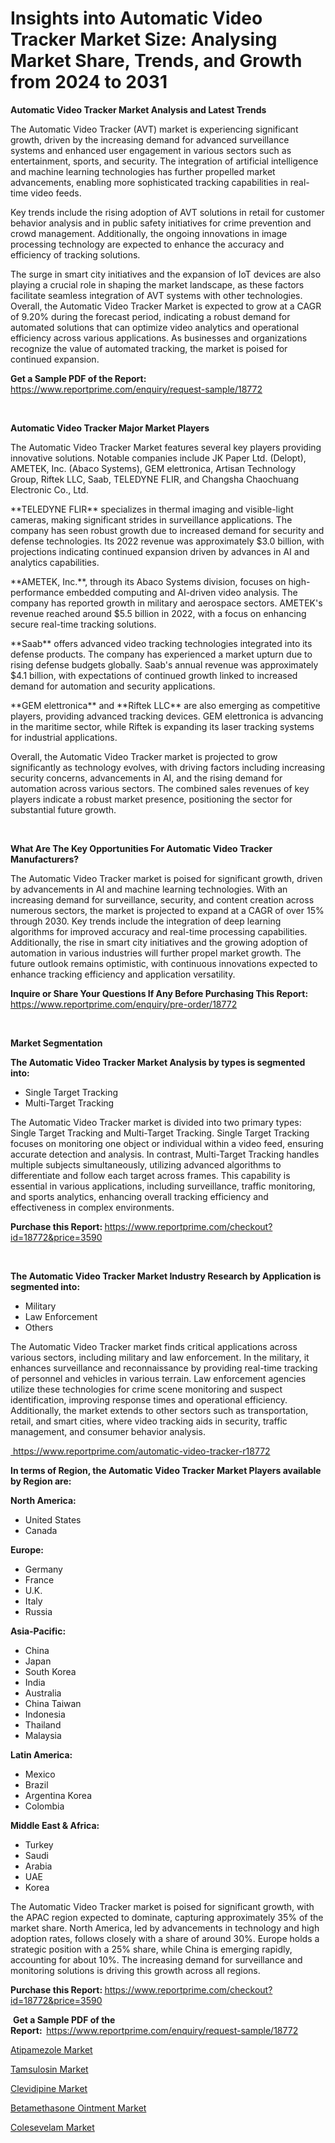 <p><h1>Insights into Automatic Video Tracker Market Size: Analysing Market Share, Trends, and Growth from 2024 to 2031</h1></p><p><strong>Automatic Video Tracker Market Analysis and Latest Trends</strong></p>
<p><p>The Automatic Video Tracker (AVT) market is experiencing significant growth, driven by the increasing demand for advanced surveillance systems and enhanced user engagement in various sectors such as entertainment, sports, and security. The integration of artificial intelligence and machine learning technologies has further propelled market advancements, enabling more sophisticated tracking capabilities in real-time video feeds. </p><p>Key trends include the rising adoption of AVT solutions in retail for customer behavior analysis and in public safety initiatives for crime prevention and crowd management. Additionally, the ongoing innovations in image processing technology are expected to enhance the accuracy and efficiency of tracking solutions. </p><p>The surge in smart city initiatives and the expansion of IoT devices are also playing a crucial role in shaping the market landscape, as these factors facilitate seamless integration of AVT systems with other technologies. Overall, the Automatic Video Tracker Market is expected to grow at a CAGR of 9.20% during the forecast period, indicating a robust demand for automated solutions that can optimize video analytics and operational efficiency across various applications. As businesses and organizations recognize the value of automated tracking, the market is poised for continued expansion.</p></p>
<p><strong>Get a Sample PDF of the Report:&nbsp;</strong> <a href="https://www.reportprime.com/enquiry/request-sample/18772?utm_campaign=1103&utm_medium=2&utm_source=Github&utm_content=ia&utm_term=22112024&utm_id=automatic-video-tracker">https://www.reportprime.com/enquiry/request-sample/18772</a></p>
<p>&nbsp;</p>
<p><strong>Automatic Video Tracker Major Market Players</strong></p>
<p><p>The Automatic Video Tracker Market features several key players providing innovative solutions. Notable companies include JK Paper Ltd. (Delopt), AMETEK, Inc. (Abaco Systems), GEM elettronica, Artisan Technology Group, Riftek LLC, Saab, TELEDYNE FLIR, and Changsha Chaochuang Electronic Co., Ltd.</p><p>**TELEDYNE FLIR** specializes in thermal imaging and visible-light cameras, making significant strides in surveillance applications. The company has seen robust growth due to increased demand for security and defense technologies. Its 2022 revenue was approximately $3.0 billion, with projections indicating continued expansion driven by advances in AI and analytics capabilities.</p><p>**AMETEK, Inc.**, through its Abaco Systems division, focuses on high-performance embedded computing and AI-driven video analysis. The company has reported growth in military and aerospace sectors. AMETEK's revenue reached around $5.5 billion in 2022, with a focus on enhancing secure real-time tracking solutions.</p><p>**Saab** offers advanced video tracking technologies integrated into its defense products. The company has experienced a market upturn due to rising defense budgets globally. Saab's annual revenue was approximately $4.1 billion, with expectations of continued growth linked to increased demand for automation and security applications.</p><p>**GEM elettronica** and **Riftek LLC** are also emerging as competitive players, providing advanced tracking devices. GEM elettronica is advancing in the maritime sector, while Riftek is expanding its laser tracking systems for industrial applications.</p><p>Overall, the Automatic Video Tracker market is projected to grow significantly as technology evolves, with driving factors including increasing security concerns, advancements in AI, and the rising demand for automation across various sectors. The combined sales revenues of key players indicate a robust market presence, positioning the sector for substantial future growth.</p></p>
<p>&nbsp;</p>
<p><strong>What Are The Key Opportunities For Automatic Video Tracker Manufacturers?</strong></p>
<p><p>The Automatic Video Tracker market is poised for significant growth, driven by advancements in AI and machine learning technologies. With an increasing demand for surveillance, security, and content creation across numerous sectors, the market is projected to expand at a CAGR of over 15% through 2030. Key trends include the integration of deep learning algorithms for improved accuracy and real-time processing capabilities. Additionally, the rise in smart city initiatives and the growing adoption of automation in various industries will further propel market growth. The future outlook remains optimistic, with continuous innovations expected to enhance tracking efficiency and application versatility.</p></p>
<p><strong>Inquire or Share Your Questions If Any Before Purchasing This Report:</strong> <a href="https://www.reportprime.com/enquiry/pre-order/18772?utm_campaign=1103&utm_medium=2&utm_source=Github&utm_content=ia&utm_term=22112024&utm_id=automatic-video-tracker">https://www.reportprime.com/enquiry/pre-order/18772</a></p>
<p>&nbsp;</p>
<p><strong>Market Segmentation</strong></p>
<p><strong>The Automatic Video Tracker Market Analysis by types is segmented into:</strong></p>
<p><ul><li>Single Target Tracking</li><li>Multi-Target Tracking</li></ul></p>
<p><p>The Automatic Video Tracker market is divided into two primary types: Single Target Tracking and Multi-Target Tracking. Single Target Tracking focuses on monitoring one object or individual within a video feed, ensuring accurate detection and analysis. In contrast, Multi-Target Tracking handles multiple subjects simultaneously, utilizing advanced algorithms to differentiate and follow each target across frames. This capability is essential in various applications, including surveillance, traffic monitoring, and sports analytics, enhancing overall tracking efficiency and effectiveness in complex environments.</p></p>
<p><strong>Purchase this Report:&nbsp;</strong><a href="https://www.reportprime.com/checkout?id=18772&price=3590&utm_campaign=1103&utm_medium=2&utm_source=Github&utm_content=ia&utm_term=22112024&utm_id=automatic-video-tracker">https://www.reportprime.com/checkout?id=18772&price=3590</a></p>
<p>&nbsp;</p>
<p><strong>The Automatic Video Tracker Market Industry Research by Application is segmented into:</strong></p>
<p><ul><li>Military</li><li>Law Enforcement</li><li>Others</li></ul></p>
<p><p>The Automatic Video Tracker market finds critical applications across various sectors, including military and law enforcement. In the military, it enhances surveillance and reconnaissance by providing real-time tracking of personnel and vehicles in various terrain. Law enforcement agencies utilize these technologies for crime scene monitoring and suspect identification, improving response times and operational efficiency. Additionally, the market extends to other sectors such as transportation, retail, and smart cities, where video tracking aids in security, traffic management, and consumer behavior analysis.</p></p>
<p><a href="https://www.reportprime.com/automatic-video-tracker-r18772?utm_campaign=1103&utm_medium=2&utm_source=Github&utm_content=ia&utm_term=22112024&utm_id=automatic-video-tracker">&nbsp;https://www.reportprime.com/automatic-video-tracker-r18772</a></p>
<p><strong>In terms of Region, the Automatic Video Tracker Market Players available by Region are:</strong></p>
<p>
    <p> <strong> North America: </strong>
        <ul>
            <li>United States</li>
            <li>Canada</li>
        </ul>
        </p> 
    <p> <strong> Europe: </strong>
        <ul>
            <li>Germany</li>
            <li>France</li>
            <li>U.K.</li>
            <li>Italy</li>
            <li>Russia</li>
        </ul>
        </p> 
    <p> <strong> Asia-Pacific: </strong>
        <ul>
            <li>China</li>
            <li>Japan</li>
            <li>South Korea</li>
            <li>India</li>
            <li>Australia</li>
            <li>China Taiwan</li>
            <li>Indonesia</li>
            <li>Thailand</li>
            <li>Malaysia</li>
        </ul>
        </p> 
    <p> <strong> Latin America: </strong>
        <ul>
            <li>Mexico</li>
            <li>Brazil</li>
            <li>Argentina Korea</li>
            <li>Colombia</li>
        </ul>
        </p> 
    <p> <strong> Middle East & Africa: </strong>
        <ul>
            <li>Turkey</li>
            <li>Saudi</li>
            <li>Arabia</li>
            <li>UAE</li>
            <li>Korea</li>
        </ul>
    </p>
    </p>
<p><p>The Automatic Video Tracker market is poised for significant growth, with the APAC region expected to dominate, capturing approximately 35% of the market share. North America, led by advancements in technology and high adoption rates, follows closely with a share of around 30%. Europe holds a strategic position with a 25% share, while China is emerging rapidly, accounting for about 10%. The increasing demand for surveillance and monitoring solutions is driving this growth across all regions.</p></p>
<p><strong>Purchase this Report: </strong><a href="https://www.reportprime.com/checkout?id=18772&price=3590&utm_campaign=1103&utm_medium=2&utm_source=Github&utm_content=ia&utm_term=22112024&utm_id=automatic-video-tracker">https://www.reportprime.com/checkout?id=18772&price=3590</a></p>
<p>&nbsp;<strong>Get a Sample PDF of the Report:&nbsp;&nbsp;</strong><a href="https://www.reportprime.com/enquiry/request-sample/18772?utm_campaign=1103&utm_medium=2&utm_source=Github&utm_content=ia&utm_term=22112024&utm_id=automatic-video-tracker">https://www.reportprime.com/enquiry/request-sample/18772</a></p>
<p><strong></strong></p>
<p><p><a href="https://issuu.com/reportprime-2/docs/atipamezole-market-size-2030.pptx_b04287e00aa0a5?utm_campaign=1103&utm_medium=2&utm_source=Github&utm_content=ia&utm_term=22112024&utm_id=automatic-video-tracker">Atipamezole Market</a></p><p><a href="https://www.linkedin.com/pulse/global-tamsulosin-market-analysis-report-encompassing-details-lquec?utm_campaign=1103&utm_medium=2&utm_source=Github&utm_content=ia&utm_term=22112024&utm_id=automatic-video-tracker">Tamsulosin Market</a></p><p><a href="https://www.linkedin.com/pulse/whats-next-clevidipine-market-look-112-cagr-growth-drivers-wthic?utm_campaign=1103&utm_medium=2&utm_source=Github&utm_content=ia&utm_term=22112024&utm_id=automatic-video-tracker">Clevidipine Market</a></p><p><a href="https://issuu.com/reportprime-2/docs/betamethasone-ointment-market-size-_476b60d9101fca?utm_campaign=1103&utm_medium=2&utm_source=Github&utm_content=ia&utm_term=22112024&utm_id=automatic-video-tracker">Betamethasone Ointment Market</a></p><p><a href="https://www.linkedin.com/pulse/study-colesevelam-market-projectinga-cagrof-111-addition-trends-cgffc?utm_campaign=1103&utm_medium=2&utm_source=Github&utm_content=ia&utm_term=22112024&utm_id=automatic-video-tracker">Colesevelam Market</a></p></p>